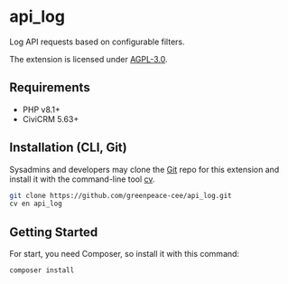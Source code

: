 # api_log

Log API requests based on configurable filters.

The extension is licensed under [AGPL-3.0](LICENSE.txt).

## Requirements

* PHP v8.1+
* CiviCRM 5.63+

## Installation (CLI, Git)

Sysadmins and developers may clone the [Git](https://en.wikipedia.org/wiki/Git) repo for this extension and
install it with the command-line tool [cv](https://github.com/civicrm/cv).

```bash
git clone https://github.com/greenpeace-cee/api_log.git
cv en api_log
```

## Getting Started

For start, you need Composer, so install it with this command:

```bash
composer install
```